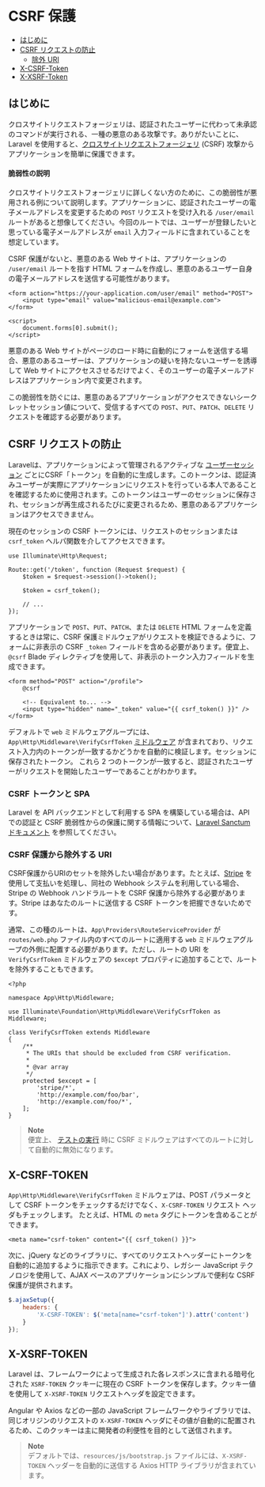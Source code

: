 # CSRF 保護

- [はじめに](#csrf-introduction)
- [CSRF リクエストの防止](#preventing-csrf-requests)
     - [除外 URI](#csrf-excluding-uris)
- [X-CSRF-Token](#csrf-x-csrf-token)
- [X-XSRF-Token](#csrf-x-xsrf-token)

<a name="csrf-introduction"></a>
## はじめに

クロスサイトリクエストフォージェリは、認証されたユーザーに代わって未承認のコマンドが実行される、一種の悪意のある攻撃です。ありがたいことに、Laravel を使用すると、[クロスサイトリクエストフォージェリ](https://en.wikipedia.org/wiki/Cross-site_request_forgery) (CSRF) 攻撃からアプリケーションを簡単に保護できます。

<a name="csrf-explanation"></a>
#### 脆弱性の説明

クロスサイトリクエストフォージェリに詳しくない方のために、この脆弱性が悪用される例について説明します。アプリケーションに、認証されたユーザーの電子メールアドレスを変更するための `POST` リクエストを受け入れる `/user/email` ルートがあると想像してください。今回のルートでは、ユーザーが登録したいと思っている電子メールアドレスが `email` 入力フィールドに含まれていることを想定しています。

CSRF 保護がないと、悪意のある Web サイトは、アプリケーションの `/user/email` ルートを指す HTML フォームを作成し、悪意のあるユーザー自身の電子メールアドレスを送信する可能性があります。

```blade
<form action="https://your-application.com/user/email" method="POST">
    <input type="email" value="malicious-email@example.com">
</form>

<script>
    document.forms[0].submit();
</script>
```

  悪意のある Web サイトがページのロード時に自動的にフォームを送信する場合、悪意のあるユーザーは、アプリケーションの疑いを持たないユーザーを誘導して Web サイトにアクセスさせるだけでよく、そのユーザーの電子メールアドレスはアプリケーション内で変更されます。

  この脆弱性を防ぐには、悪意のあるアプリケーションがアクセスできないシークレットセッション値について、受信するすべての `POST`、`PUT`、`PATCH`、`DELETE` リクエストを確認する必要があります。

<a name="preventing-csrf-requests"></a>
## CSRF リクエストの防止

Laravelは、アプリケーションによって管理されるアクティブな [ユーザーセッション](/docs/{{version}}/session) ごとにCSRF「トークン」を自動的に生成します。このトークンは、認証済みユーザーが実際にアプリケーションにリクエストを行っている本人であることを確認するために使用されます。このトークンはユーザーのセッションに保存され、セッションが再生成されるたびに変更されるため、悪意のあるアプリケーションはアクセスできません。

現在のセッションの CSRF トークンには、リクエストのセッションまたは `csrf_token` ヘルパ関数を介してアクセスできます。

    use Illuminate\Http\Request;

    Route::get('/token', function (Request $request) {
        $token = $request->session()->token();

        $token = csrf_token();

        // ...
    });

アプリケーションで `POST`、`PUT`、`PATCH`、または `DELETE` HTML フォームを定義するときは常に、CSRF 保護ミドルウェアがリクエストを検証できるように、フォームに非表示の CSRF `_token` フィールドを含める必要があります。便宜上、`@csrf` Blade ディレクティブを使用して、非表示のトークン入力フィールドを生成できます。

```blade
<form method="POST" action="/profile">
    @csrf

    <!-- Equivalent to... -->
    <input type="hidden" name="_token" value="{{ csrf_token() }}" />
</form>
```

デフォルトで `web` ミドルウェアグループには、`App\Http\Middleware\VerifyCsrfToken` [ミドルウェア](/docs/{{version}}/middleware) が含まれており、リクエスト入力内のトークンが一致するかどうかを自動的に検証します。セッションに保存されたトークン。 これら 2 つのトークンが一致すると、認証されたユーザーがリクエストを開始したユーザーであることがわかります。

<a name="csrf-tokens-and-spas"></a>
### CSRF トークンと SPA

Laravel を API バックエンドとして利用する SPA を構築している場合は、API での認証と CSRF 脆弱性からの保護に関する情報について、[Laravel Sanctum ドキュメント](/docs/{{version}}/sanctum) を参照してください。

<a name="csrf-excluding-uris"></a>
### CSRF 保護から除外する URI

CSRF保護からURIのセットを除外したい場合があります。たとえば、[Stripe](https://stripe.com) を使用して支払いを処理し、同社の Webhook システムを利用している場合、Stripe の Webhook ハンドラルートを CSRF 保護から除外する必要があります。Stripe はあなたのルートに送信する CSRF トークンを把握できないためです。

通常、この種のルートは、`App\Providers\RouteServiceProvider` が `routes/web.php` ファイル内のすべてのルートに適用する `web` ミドルウェアグループの外側に配置する必要があります。ただし、ルートの URI を `VerifyCsrfToken` ミドルウェアの `$except` プロパティに追加することで、ルートを除外することもできます。

    <?php

    namespace App\Http\Middleware;

    use Illuminate\Foundation\Http\Middleware\VerifyCsrfToken as Middleware;

    class VerifyCsrfToken extends Middleware
    {
        /**
         * The URIs that should be excluded from CSRF verification.
         *
         * @var array
         */
        protected $except = [
            'stripe/*',
            'http://example.com/foo/bar',
            'http://example.com/foo/*',
        ];
    }

> **Note**  
> 便宜上、 [テストの実行](/docs/{{version}}/testing) 時に CSRF ミドルウェアはすべてのルートに対して自動的に無効になります。

<a name="csrf-x-csrf-token"></a>
## X-CSRF-TOKEN

`App\Http\Middleware\VerifyCsrfToken` ミドルウェアは、POST パラメータとして CSRF トークンをチェックするだけでなく、`X-CSRF-TOKEN` リクエスト ヘッダもチェックします。 たとえば、HTML の `meta` タグにトークンを含めることができます。

```blade
<meta name="csrf-token" content="{{ csrf_token() }}">
```

次に、jQuery などのライブラリに、すべてのリクエストヘッダーにトークンを自動的に追加するように指示できます。これにより、レガシー JavaScript テクノロジを使用して、AJAX ベースのアプリケーションにシンプルで便利な CSRF 保護が提供されます。

```js
$.ajaxSetup({
    headers: {
        'X-CSRF-TOKEN': $('meta[name="csrf-token"]').attr('content')
    }
});
```

<a name="csrf-x-xsrf-token"></a>
## X-XSRF-TOKEN

Laravel は、フレームワークによって生成された各レスポンスに含まれる暗号化された `XSRF-TOKEN` クッキーに現在の CSRF トークンを保存します。クッキー値を使用して `X-XSRF-TOKEN` リクエストヘッダを設定できます。

Angular や Axios などの一部の JavaScript フレームワークやライブラリでは、同じオリジンのリクエストの `X-XSRF-TOKEN` ヘッダにその値が自動的に配置されるため、このクッキーは主に開発者の利便性を目的として送信されます。

> **Note**  
> デフォルトでは、`resources/js/bootstrap.js` ファイルには、`X-XSRF-TOKEN` ヘッダーを自動的に送信する Axios HTTP ライブラリが含まれています。
